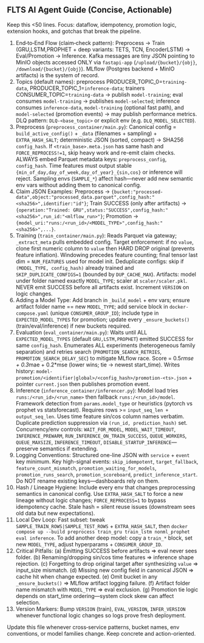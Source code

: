## FLTS AI Agent Guide (Concise, Actionable)

Keep this <50 lines. Focus: dataflow, idempotency, promotion logic, extension hooks, and gotchas that break the pipeline.

1. End‑to‑End Flow (claim‑check pattern): Preprocess -> Train (GRU,LSTM,PROPHET + deep variants: TETS, TCN, EncoderLSTM) -> Eval/Promotion -> Inference. Kafka messages are tiny JSON pointing to MinIO objects accessed ONLY via `fastapi-app` (`/upload/{bucket}/{obj}`, `/download/{bucket}/{obj}`). MLflow (Postgres backend + MinIO artifacts) is the system of record.
2. Topics (default names): preprocess PRODUCER_TOPIC_0=`training-data`, PRODUCER_TOPIC_1=`inference-data`; trainers CONSUMER_TOPIC=`training-data` -> publish `model-training`; eval consumes `model-training` -> publishes `model-selected`; inference consumes `inference-data`, `model-training` (optional fast path), and `model-selected` (promotion events) -> may publish performance metrics. DLQ pattern: `DLQ-<base_topic>` or explicit env (e.g. `DLQ_MODEL_SELECTED`).
3. Preprocess (`preprocess_container/main.py`): Canonical config = `build_active_config()` + `_data` (filenames + sampling) + `EXTRA_HASH_SALT`; deterministic JSON (sorted, compact) -> SHA256 `config_hash`. If `<train_base>.meta.json` has same hash and `FORCE_REPROCESS!=1`, skip heavy work and re-emit claim checks. ALWAYS embed Parquet metadata keys: `preprocess_config`, `config_hash`. Time features must output stable `{min_of_day,day_of_week,day_of_year}_{sin,cos}` or inference will reject. Sampling envs (`SAMPLE_*`) affect hash—never add new semantic env vars without adding them to canonical config.
4. Claim JSON Examples: Preprocess -> `{bucket:"processed-data",object:"processed_data.parquet",config_hash:"<sha256>",identifier:"id"}`; Train SUCCESS (only after artifacts) -> `{operation:"Trained: GRU",status:"SUCCESS",config_hash:"<sha256>",run_id:"<mlflow_run>"}`; Promotion -> `{model_uri:"runs:/<run_id>/<MODEL_TYPE>",config_hash:"<sha256>",...}`.
5. Training (`train_container/main.py`): Reads Parquet via gateway; `_extract_meta` pulls embedded config. Target enforcement: if no `value`, clone first numeric column to `value` then HARD DROP original (prevents feature inflation). Windowing precedes feature counting; final tensor last dim = `NUM_FEATURES` used for model init. Deduplicate configs: skip if `(MODEL_TYPE, config_hash)` already trained and `SKIP_DUPLICATE_CONFIGS=1` (bounded by `DUP_CACHE_MAX`). Artifacts: model under folder named exactly `MODEL_TYPE`; scaler at `scaler/scaler.pkl`. NEVER emit SUCCESS before all artifacts exist. Increment `VERSION` on logic changes.
6. Adding a Model Type: Add branch in `_build_model` + env vars; ensure artifact folder name == new `MODEL_TYPE`; add service block in `docker-compose.yaml` (unique `CONSUMER_GROUP_ID`); include type in `EXPECTED_MODEL_TYPES` for promotion; update every `_ensure_buckets()` (train/eval/inference) if new buckets required.
7. Evaluation (`eval_container/main.py`): Waits until ALL `EXPECTED_MODEL_TYPES` (default `GRU,LSTM,PROPHET`) emitted SUCCESS for same `config_hash`. Enumerates ALL experiments (heterogeneous family separation) and retries search (`PROMOTION_SEARCH_RETRIES`, `PROMOTION_SEARCH_DELAY_SEC`) to mitigate MLflow race. Score = 0.5*rmse + 0.3*mae + 0.2*mse (lower wins; tie -> newest start_time). Writes history: `model-promotion/<identifier|global>/<config_hash>/promotion-<ts>.json` + pointer `current.json` then publishes promotion event.
8. Inference (`inference_container/inferencer.py`): Model load tries `runs:/<run_id>/<run_name>` then fallback `runs:/<run_id>/model`. Framework detection from `params.model_type` or heuristics (pytorch vs prophet vs statsforecast). Requires rows >= `input_seq_len + output_seq_len`. Uses time feature sin/cos column names verbatim. Duplicate prediction suppression via `(run_id, prediction_hash)` set. Concurrency/env controls: `WAIT_FOR_MODEL`, `MODEL_WAIT_TIMEOUT`, `INFERENCE_PREWARM`, `RUN_INFERENCE_ON_TRAIN_SUCCESS`, `QUEUE_WORKERS`, `QUEUE_MAXSIZE`, `INFERENCE_TIMEOUT`, `DISABLE_STARTUP_INFERENCE`—preserve semantics if extending.
9. Logging Conventions: Structured one-line JSON with `service` + `event` key minimum. Key high-signal events: `skip_idempotent`, `target_fallback`, `feature_count_mismatch`, `promotion_waiting_for_models`, `promotion_runs_search`, `promotion_scoreboard`, `predict_inference_start`. Do NOT rename existing keys—dashboards rely on them.
10. Hash / Lineage Hygiene: Include every env that changes preprocessing semantics in canonical config. Use `EXTRA_HASH_SALT` to force a new lineage without logic changes; `FORCE_REPROCESS=1` to bypass idempotency cache. Stale hash = silent reuse issues (downstream sees old data but new expectations).
11. Local Dev Loop: Fast subset: tweak `SAMPLE_TRAIN_ROWS|SAMPLE_TEST_ROWS` + `EXTRA_HASH_SALT`, then `docker compose up --build preprocess train_gru train_lstm nonml_prophet eval inference`. To add another deep model: copy a `train_*` block, set new `MODEL_TYPE`, adjust hyperparams + `CONSUMER_GROUP_ID`.
12. Critical Pitfalls: (a) Emitting SUCCESS before artifacts => eval never sees folder. (b) Renaming/dropping sin/cos time features => inference shape rejection. (c) Forgetting to drop original target after synthesizing `value` => input_size mismatch. (d) Missing new config field in canonical JSON => cache hit when change expected. (e) Omit bucket in any `_ensure_buckets()` => MLflow artifact logging failure. (f) Artifact folder name mismatch with `MODEL_TYPE` => eval exclusion. (g) Promotion tie logic depends on start_time ordering—system clock skew can affect selection.
13. Version Markers: Bump `VERSION` (train), `EVAL_VERSION`, `INFER_VERSION` whenever functional logic changes so logs prove fresh deployment.

Update this file whenever cross‑service patterns, bucket names, env conventions, or model families change. Keep concrete and action-oriented.
